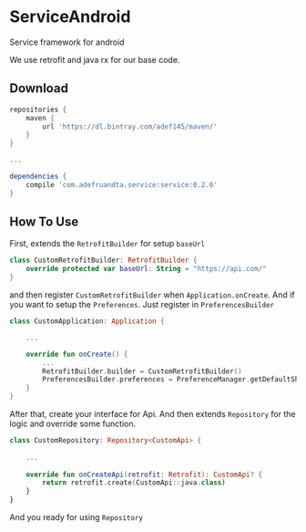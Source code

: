 # ServiceAndroid
Service framework for android

We use retrofit and java rx for our base code.

## Download
```gradle
repositories {
    maven {
        url 'https://dl.bintray.com/adef145/maven/'
    }
}

...

dependencies {
    compile 'com.adefruandta.service:service:0.2.0'
}
```

## How To Use
First, extends the `RetrofitBuilder` for setup `baseUrl`
```kotlin
class CustomRetrofitBuilder: RetrofitBuilder {
    override protected var baseUrl: String = "https://api.com/"
}
```
and then register `CustomRetrofitBuilder` when `Application.onCreate`. And if you want to setup the `Preferences`. Just register in `PreferencesBuilder`
```kotlin
class CustomApplication: Application {

    ...

    override fun onCreate() {
        ...
        RetrofitBuilder.builder = CustomRetrofitBuilder()
        PreferencesBuilder.preferences = PreferenceManager.getDefaultSharedPreferences(this)
    }
}
```

After that, create your interface for Api. And then extends `Repository` for the logic and override some function.
```kotlin
class CustomRepository: Repository<CustomApi> {
    
    ...
    
    override fun onCreateApi(retrofit: Retrofit): CustomApi? {
        return retrofit.create(CustomApi::java.class)
    }
}
```
And you ready for using `Repository`
